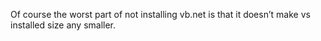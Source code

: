 <!--
id: 517835575
link: http://kevinisom.info/post/517835575/of-course-the-worst-part-of-not-installing-vb-net
slug: of-course-the-worst-part-of-not-installing-vb-net
date: Tue Apr 13 2010 20:24:36 GMT+1200 (NZST)
raw: {"blog_name":"kevinisom","id":517835575,"post_url":"http://kevinisom.info/post/517835575/of-course-the-worst-part-of-not-installing-vb-net","slug":"of-course-the-worst-part-of-not-installing-vb-net","type":"text","date":"2010-04-13 08:24:36 GMT","timestamp":1271147076,"state":"published","format":"html","reblog_key":"4FfQJxis","tags":[],"short_url":"http://tmblr.co/Zw68YyUtOit","highlighted":[],"feed_item":"http://twitter.com/kev_nz/statuses/12092578548","from_feed_id":"650289","note_count":0,"title":null,"body":"<p>Of course the worst part of not installing vb.net is that it doesn&#8217;t make vs installed size any smaller.</p>"}
publish: 2010-04-013
tags: 
title: null
-->


Of course the worst part of not installing vb.net is that it doesn’t
make vs installed size any smaller.


